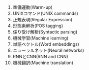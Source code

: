 1. 準備運動(Warm-up)
1. UNIXコマンド(UNIX commands)
1. 正規表現(Regular Expression)
1. 形態素解析(POS tagging)
1. 係り受け解析(Syntactic parsing)
1. 機械学習(Machine learning)
1. 単語ベクトル(Word embeddings)
1. ニューラルネット(Neural networks)
1. RNNとCNN(RNN and CNN)
1. 機械翻訳(Machine translation)




